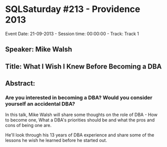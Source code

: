 # SQLSaturday #213 - Providence 2013
Event Date: 21-09-2013 - Session time: 00:00:00 - Track: Track 1
## Speaker: Mike Walsh
## Title: What I Wish I Knew Before Becoming a DBA
## Abstract:
### Are you interested in becoming a DBA? Would you consider yourself an accidental DBA?

In this talk, Mike Walsh will share some thoughts on the role of DBA - How to become one, What a DBA's priorities should be and what the pros and cons of being one are.

He'll look through his 13 years of DBA experience and share some of the lessons he wish he learned before he started out. 

